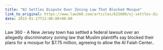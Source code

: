 ```yaml
---
title: "NJ Settles Dispute Over Zoning Law That Blocked Mosque"
link_to_original: https://www.law360.com/articles/615600/nj-settles-dispute-over-zoning-law-that-blocked-mosque  
date: 2015-01-27T12:00:00+00:00
---
```



Law 360 - A New Jersey town has settled a federal lawsuit over an allegedly discriminatory zoning law that Muslim plaintiffs say blocked their plans for a mosque for $7.75 million, agreeing to allow the Al Falah Center..  


